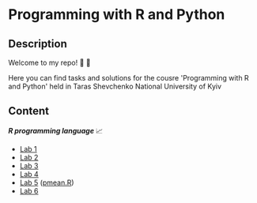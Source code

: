 # Programming with R and Python

## Description
Welcome to my repo!  🎉 🎊

Here you can find tasks and solutions for the cousre 'Programming with R and Python' held in Taras Shevchenko National University of Kyiv

## Content
__*R programming language*__  📈
+ [Lab 1](/R/Lab1.md)
+ [Lab 2](/R/Lab2.md)
+ [Lab 3](/R/Lab3.md)
+ [Lab 4](/R/Lab4.md)
+ [Lab 5](/R/Lab5.md) ([pmean.R](/R/pmean.R))
+ [Lab 6](/R/Lab6.md)
